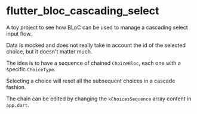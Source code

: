# flutter_bloc_cascading_select

A toy project to see how BLoC can be used to manage a cascading select input flow.

Data is mocked and does not really take in account the id of the selected choice, but it doesn't matter much.

The idea is to have a sequence of chained `ChoiceBloc`, each one with a specific `ChoiceType`.

Selecting a choice will reset all the subsequent choices in a cascade fashion.

The chain can be edited by changing the `kChoicesSequence` array content in `app.dart`.